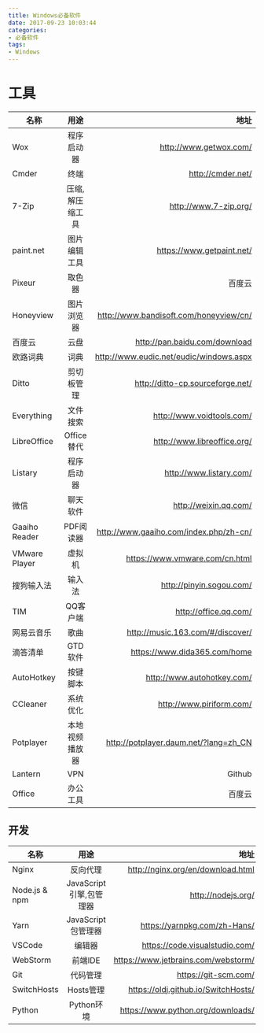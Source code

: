 ```yaml
---
title: Windows必备软件
date: 2017-09-23 10:03:44
categories:
- 必备软件
tags:
- Windows
---
```

# 工具

| 名称 | 用途 | 地址 |
| - | :-: | -: |
| Wox | 程序启动器 | <http://www.getwox.com/> |
| Cmder | 终端 | <http://cmder.net/> |
| 7-Zip | 压缩,解压缩工具 | <http://www.7-zip.org/> |
| paint.net | 图片编辑工具 | <https://www.getpaint.net/> |
| Pixeur | 取色器 | 百度云 |
| Honeyview | 图片浏览器 | <http://www.bandisoft.com/honeyview/cn/> |
| 百度云 | 云盘 | <http://pan.baidu.com/download> |
| 欧路词典 | 词典 | <http://www.eudic.net/eudic/windows.aspx> |
| Ditto | 剪切板管理 | <http://ditto-cp.sourceforge.net/> |
| Everything | 文件搜索 | <http://www.voidtools.com/> |
| LibreOffice | Office 替代 | <http://www.libreoffice.org/> |
| Listary | 程序启动器 | <http://www.listary.com/> |
| 微信 | 聊天软件 | <http://weixin.qq.com/> |
| Gaaiho Reader | PDF阅读器 | <http://www.gaaiho.com/index.php/zh-cn/> |
| VMware Player | 虚拟机 | <https://www.vmware.com/cn.html> |
| 搜狗输入法 | 输入法 | <http://pinyin.sogou.com/> |
| TIM | QQ客户端 | <http://office.qq.com/> |
| 网易云音乐 | 歌曲 | <http://music.163.com/#/discover/> |
| 滴答清单 | GTD软件 | <https://www.dida365.com/home> |
| AutoHotkey | 按键脚本 | <http://www.autohotkey.com/> |
| CCleaner | 系统优化 | <http://www.piriform.com/> |
| Potplayer | 本地视频播放器 | <http://potplayer.daum.net/?lang=zh_CN> |
| Lantern | VPN | Github |
| Office | 办公工具 | 百度云 |

## 开发

| 名称 | 用途 | 地址 |
| - | :-: | -: |
| Nginx | 反向代理 | <http://nginx.org/en/download.html> |
| Node.js & npm | JavaScript引擎,包管理器 | <http://nodejs.org/> |
| Yarn | JavaScript包管理器 | <https://yarnpkg.com/zh-Hans/> |
| VSCode | 编辑器 | <https://code.visualstudio.com/> |
| WebStorm | 前端IDE | <https://www.jetbrains.com/webstorm/> |
| Git | 代码管理 | <https://git-scm.com/> |
| SwitchHosts | Hosts管理 | <https://oldj.github.io/SwitchHosts/> |
| Python | Python环境 | <https://www.python.org/downloads/> |
